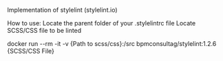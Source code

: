Implementation of stylelint (stylelint.io)

How to use:
Locate the parent folder of your .stylelintrc file 
Locate SCSS/CSS file to be linted


docker run --rm -it  -v {Path to scss/css}:/src bpmconsultag/stylelint:1.2.6 {SCSS/CSS File}
